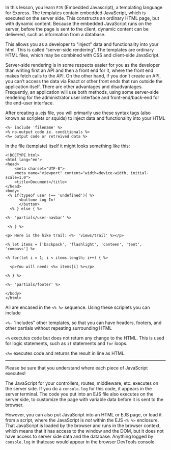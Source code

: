 In this lesson, you learn `EJS` (Embedded Javascript), a templating language for Express. The templates contain embedded JavaScript, which is executed on the server side. This constructs an ordinary HTML page, but with dynamic content. Because the embedded JavaScript runs on the server, before the page is sent to the client, dynamic content can be delivered, such as information from a database. 

This allows you as a developer to "inject" data and functionality into your html.
This is called “server-side rendering”. The templates are ordinary HTML files, which may be combined with CSS and client-side JavaScript.

Server-side rendering is in some respects easier for you as the developer than writing first an API and then a front end for it, where the front end makes fetch calls to the API. On the other hand, if you don’t create an API, you can’t access the data via React or other front ends that run outside the application itself. There are other advantages and disadvantages. Frequently, an application will use both methods, using some server-side rendering for the administrator user interface and front-end/back-end for the end-user interface. 

After creating a .ejs file, you will primarily use these syntax tags (also known as scriplets or squids) to inject data and functionality into your HTML 


```
<%- include 'filename' %>
<% no-output code ie. conditionals %>
<%= output code or retreived data %>
```


In the file (template) itself it might looks something like this:

```
<!DOCTYPE html>
<html lang="en">
<head>
    <meta charset="UTF-8">
    <meta name="viewport" content="width=device-width, initial-scale=1.0">
    <title>Document</title>
</head>
<body>
 <% if(typeof user !== 'undefined'){ %>
      <button> Log In!
      </button>
  <% } else { %>

<%- 'partials/user-navbar' %>

 <% } %>

<p> Here is the hike trail: <%- 'views/trail' %></p>

<% let items = ['backpack', 'flashlight', 'canteen', 'tent', 'compass'] %>

<% for(let i = 1; i < items.length; i++) { %>

  <p>You will need: <%= items[i] %></p>

<% } %>

<%- 'partials/footer' %>

</body>
</html>
```



All are encased in the `<% %>` sequence.
Using these scriplets you can include 

`<%-` “includes” other templates, so that you can have headers, footers, and other partials without repeating surrounding HTML

`<%` executes code but does not return any change to the HTML. This is used for logic statements, such as `if` statements and `for` loops.

`<%=` executes code and returns the result in line as HTML.

---

Please be sure that you understand where each piece of JavaScript executes!

The JavaScript for your controllers, routes, middleware, etc. executes on the server side. If you do a `console.log` for this code, it appears in the server terminal. The code you put into an EJS file also executes on the server side, to customize the page with variable data before it is sent to the browser.

However, you can also put JavaScript into an HTML or EJS page, or load it from a script, where the JavaScript is _not_ within the EJS `<% %>` enclosure. That JavaScript is loaded by the browser and runs in the browser context, which means that it has access to the window and the DOM, but it does not have access to server side data and the database. Anything logged by `console.log` in thatcase would appear in the browser DevTools console.
